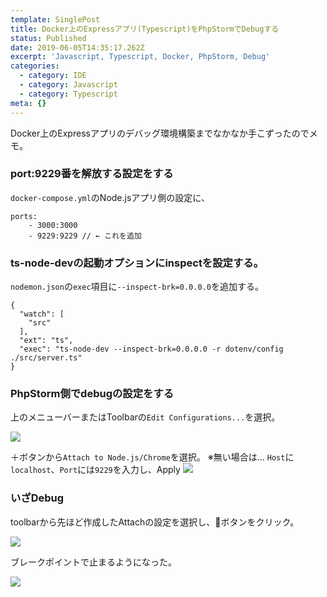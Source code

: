 ```yaml
---
template: SinglePost
title: Docker上のExpressアプリ(Typescript)をPhpStormでDebugする
status: Published
date: 2019-06-05T14:35:17.262Z
excerpt: 'Javascript, Typescript, Docker, PhpStorm, Debug'
categories:
  - category: IDE
  - category: Javascript
  - category: Typescript
meta: {}
---
```

Docker上のExpressアプリのデバッグ環境構築までなかなか手こずったのでメモ。

### port:9229番を解放する設定をする

`docker-compose.yml`のNode.jsアプリ側の設定に、

```
ports:
    - 3000:3000
    - 9229:9229 // ← これを追加
```

### ts-node-devの起動オプションにinspectを設定する。

`nodemon.json`の`exec`項目に`--inspect-brk=0.0.0.0`を追加する。

```
{
  "watch": [
    "src"
  ],
  "ext": "ts",
  "exec": "ts-node-dev --inspect-brk=0.0.0.0 -r dotenv/config ./src/server.ts"
}
```

### PhpStorm側でdebugの設定をする

上のメニューバーまたはToolbarの`Edit Configurations...`を選択。

![](https://ucarecdn.com/5c7663f0-e23f-427f-875e-e6d0a77d9de1/)

＋ボタンから`Attach to Node.js/Chrome`を選択。
※無い場合は...
`Host`に`localhost`、`Port`には`9229`を入力し、Apply
![](https://ucarecdn.com/1a87e86c-f4a6-4e1f-b3a4-9d18cac6d4c0/)

### いざDebug

toolbarから先ほど作成したAttachの設定を選択し、🐞ボタンをクリック。

![](https://ucarecdn.com/c2b99840-2c2a-4ced-8b40-b3bdbf62de5a/)

ブレークポイントで止まるようになった。

![](https://ucarecdn.com/71f46e35-5c88-42b5-9923-5f8f8417595f/)

